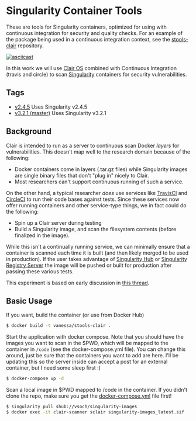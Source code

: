 # Singularity Container Tools

These are tools for Singularity containers, optimized for using with continuous integration for security
and quality checks. For an example of the package being used in a continuous integration context, see the [stools-clair](https://github.com/singularityhub/stools-clair) repository.

[![asciicast](https://asciinema.org/a/178712.png)](https://asciinema.org/a/178712)

In this work we will use [Clair OS](https://github.com/coreos/clair) combined with Continuous Integration
(travis and circle) to scan [Singularity](https://singularityware.github.io) containers for security
vulnerabilities. 

## Tags

 - [v2.4.5](https://github.com/singularityhub/stools/tree/v2.4.5) Uses Singularity v2.4.5
 - [v3.2.1 (master)](https://github.com/singularityhub/stools) Uses Singularity v3.2.1

## Background
Clair is intended to run as a server to continuous scan Docker *layers* for vulnerabilities. This doesn't map
well to the research domain because of the following:

 - Docker containers come in layers (.tar.gz files) while Singularity images are single binary files that don't "plug in" nicely to Clair.
 - Most researchers can't support continuous running of such a service.

On the other hand, a typical researcher *does* use services like [TravisCI](https://travis-ci.org) and [CircleCI](https://circle-ci.org) to
run their code bases against tests. Since these services now offer running containers and other service-type things, we in fact could do the following:

 - Spin up a Clair server during testing
 - Build a Singularity image, and scan the filesystem contents (before finalized in the image).

While this isn't a continually running service, we can minimally ensure that a container is scanned each time
it is built (and then likely merged to be used in production). If the user takes advantage of [Singularity Hub](https://www.singularity-hub.org) or [Singularity Registry Server](https://singularityhub.github.io/sregistry) the image will be pushed or built for production after passing 
these various tests.

This experiment is based on early discussion in [this thread](https://github.com/singularityhub/sregistry/issues/14).


## Basic Usage

If you want, build the container (or use from Docker Hub)

```bash
$ docker build -t vanessa/stools-clair .
```

Start the application with docker compose. Note that you should have the images you want to scan in the $PWD, which will be mapped to the container in `/code` (see the docker-compose.yml file). You can change this around, just be sure that the containers you want to add are here. I'll be updating this so the server inside can accept a post for an external container, but I need some sleep first :)

```bash
$ docker-compose up -d
```

Scan a local image in $PWD mapped to /code in the container. If you didn't clone the repo, make sure you get the [docker-compose.yml](https://github.com/singularityhub/stools/blob/master/docker-compose.yml) file first!

```bash
$ singularity pull shub://vsoch/singularity-images
$ docker exec -it clair-scanner sclair singularity-images_latest.sif
```
